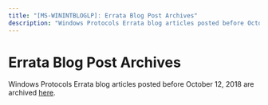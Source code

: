 ```yaml
---
title: "[MS-WININTBLOGLP]: Errata Blog Post Archives"
description: "Windows Protocols Errata blog articles posted before October 12, 2018 are archived here."
---
```


# Errata Blog Post Archives

<p>Windows Protocols Errata blog articles posted before October
12, 2018 are archived <span><a href="https://aka.ms/protocolblogarchives">here</a></span>.</p>

                